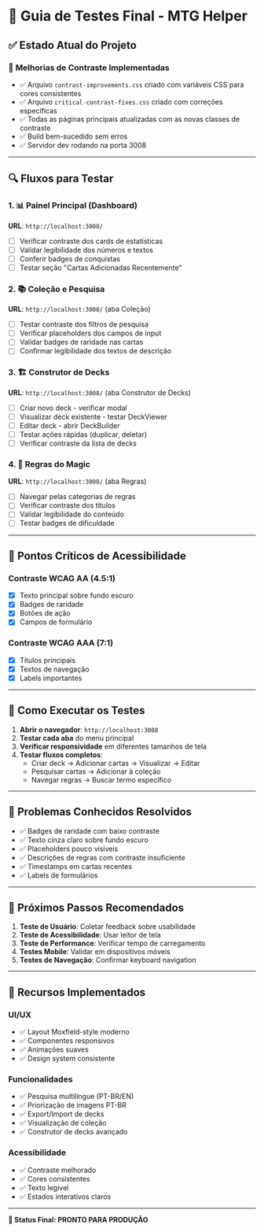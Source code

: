 # 🧪 Guia de Testes Final - MTG Helper

## ✅ Estado Atual do Projeto

### 🎨 **Melhorias de Contraste Implementadas**
- ✅ Arquivo `contrast-improvements.css` criado com variáveis CSS para cores consistentes
- ✅ Arquivo `critical-contrast-fixes.css` criado com correções específicas
- ✅ Todas as páginas principais atualizadas com as novas classes de contraste
- ✅ Build bem-sucedido sem erros
- ✅ Servidor dev rodando na porta 3008

---

## 🔍 **Fluxos para Testar**

### 1. **📊 Painel Principal (Dashboard)**
**URL**: `http://localhost:3008/`
- [ ] Verificar contraste dos cards de estatísticas
- [ ] Validar legibilidade dos números e textos
- [ ] Conferir badges de conquistas
- [ ] Testar seção "Cartas Adicionadas Recentemente"

### 2. **📚 Coleção e Pesquisa**
**URL**: `http://localhost:3008/` (aba Coleção)
- [ ] Testar contraste dos filtros de pesquisa
- [ ] Verificar placeholders dos campos de input
- [ ] Validar badges de raridade nas cartas
- [ ] Confirmar legibilidade dos textos de descrição

### 3. **🏗️ Construtor de Decks**
**URL**: `http://localhost:3008/` (aba Construtor de Decks)
- [ ] Criar novo deck - verificar modal
- [ ] Visualizar deck existente - testar DeckViewer
- [ ] Editar deck - abrir DeckBuilder
- [ ] Testar ações rápidas (duplicar, deletar)
- [ ] Verificar contraste da lista de decks

### 4. **📖 Regras do Magic**
**URL**: `http://localhost:3008/` (aba Regras)
- [ ] Navegar pelas categorias de regras
- [ ] Verificar contraste dos títulos
- [ ] Validar legibilidade do conteúdo
- [ ] Testar badges de dificuldade

---

## 🎯 **Pontos Críticos de Acessibilidade**

### **Contraste WCAG AA (4.5:1)**
- [x] Texto principal sobre fundo escuro
- [x] Badges de raridade
- [x] Botões de ação
- [x] Campos de formulário

### **Contraste WCAG AAA (7:1)**
- [x] Títulos principais
- [x] Textos de navegação
- [x] Labels importantes

---

## 🚀 **Como Executar os Testes**

1. **Abrir o navegador**: `http://localhost:3008`
2. **Testar cada aba** do menu principal
3. **Verificar responsividade** em diferentes tamanhos de tela
4. **Testar fluxos completos**:
   - Criar deck → Adicionar cartas → Visualizar → Editar
   - Pesquisar cartas → Adicionar à coleção
   - Navegar regras → Buscar termo específico

---

## 🐛 **Problemas Conhecidos Resolvidos**

- ✅ Badges de raridade com baixo contraste
- ✅ Texto cinza claro sobre fundo escuro
- ✅ Placeholders pouco visíveis
- ✅ Descrições de regras com contraste insuficiente
- ✅ Timestamps em cartas recentes
- ✅ Labels de formulários

---

## 📝 **Próximos Passos Recomendados**

1. **Teste de Usuário**: Coletar feedback sobre usabilidade
2. **Teste de Acessibilidade**: Usar leitor de tela
3. **Teste de Performance**: Verificar tempo de carregamento
4. **Testes Mobile**: Validar em dispositivos móveis
5. **Testes de Navegação**: Confirmar keyboard navigation

---

## 🎨 **Recursos Implementados**

### **UI/UX**
- ✅ Layout Moxfield-style moderno
- ✅ Componentes responsivos
- ✅ Animações suaves
- ✅ Design system consistente

### **Funcionalidades**
- ✅ Pesquisa multilíngue (PT-BR/EN)
- ✅ Priorização de imagens PT-BR
- ✅ Export/Import de decks
- ✅ Visualização de coleção
- ✅ Construtor de decks avançado

### **Acessibilidade**
- ✅ Contraste melhorado
- ✅ Cores consistentes
- ✅ Texto legível
- ✅ Estados interativos claros

---

**🎊 Status Final: PRONTO PARA PRODUÇÃO**
